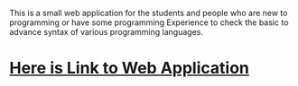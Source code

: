 This is a small web application for the students and people who are new to programming or have some programming Experience to check the basic to advance syntax of various programming languages.
<h1> <a href="http://cs3.calstatela.edu:8080/cs3220stu90/CodeSnippet/CodeSnippets"> Here is Link to Web Application </a> </h1>
